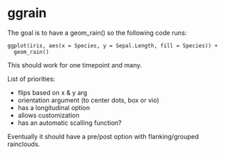 # ggrain

The goal is to have a geom_rain() so the following code runs:

```
ggplot(iris, aes(x = Species, y = Sepal.Length, fill = Species)) +
  geom_rain()
```

This should work for one timepoint and many.

List of priorities:

- flips based on x & y arg
- orientation argument (to center dots, box or vio)
- has a longitudinal option
- allows customization
- has an automatic scalling function?


Eventually it should have a pre/post option with flanking/grouped rainclouds.